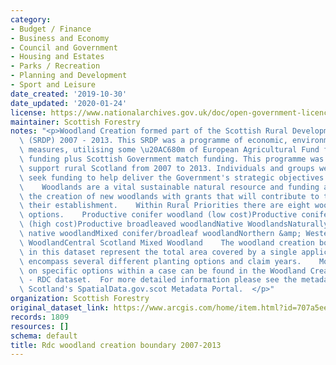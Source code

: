 ```yaml
---
category:
- Budget / Finance
- Business and Economy
- Council and Government
- Housing and Estates
- Parks / Recreation
- Planning and Development
- Sport and Leisure
date_created: '2019-10-30'
date_updated: '2020-01-24'
license: https://www.nationalarchives.gov.uk/doc/open-government-licence/version/3/
maintainer: Scottish Forestry
notes: "<p>Woodland Creation formed part of the Scottish Rural Development Programme\
  \ (SRDP) 2007 - 2013. This SRDP was a programme of economic, environmental and social\
  \ measures, utilising some \u20AC680m of European Agricultural Fund for Rural Development\
  \ funding plus Scottish Government match funding. This programme was designed to\
  \ support rural Scotland from 2007 to 2013. Individuals and groups were able to\
  \ seek funding to help deliver the Government's strategic objectives in rural Scotland.\
  \    Woodlands are a vital sustainable natural resource and funding aims to encourage\
  \ the creation of new woodlands with grants that will contribute to the cost of\
  \ their establishment.    Within Rural Priorities there are eight woodland creation\
  \ options.    Productive conifer woodland (low cost)Productive conifer woodland\
  \ (high cost)Productive broadleaved woodlandNative WoodlandsNaturally regenerated\
  \ native woodlandMixed conifer/broadleaf woodlandNorthern &amp; Western Isles Native\
  \ WoodlandCentral Scotland Mixed Woodland    The woodland creation boundary polygons\
  \ in this dataset represent the total area covered by a single application and may\
  \ encompass several different planting options and claim years.    More details\
  \ on specific options within a case can be found in the Woodland Creation Options\
  \ - RDC dataset.  For more detailed information please see the metadata record on\
  \ Scotland's SpatialData.gov.scot Metadata Portal.  </p>"
organization: Scottish Forestry
original_dataset_link: https://www.arcgis.com/home/item.html?id=707a5ee0736047e18a320a3e86a3e291
records: 1809
resources: []
schema: default
title: Rdc woodland creation boundary 2007-2013
---
```

